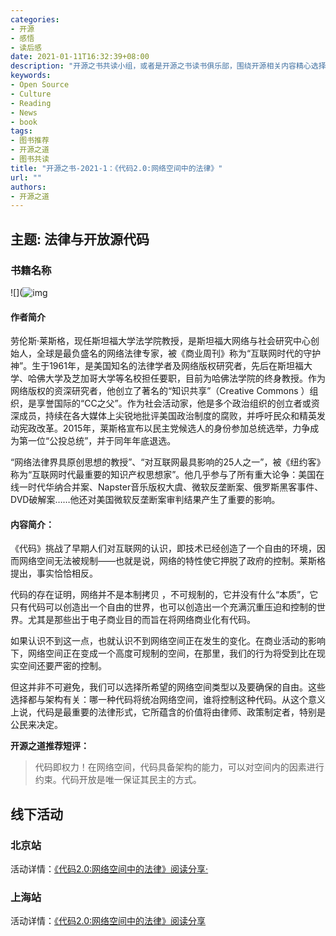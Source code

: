 ```yaml
---
categories:
- 开源
- 感悟
- 读后感
date: 2021-01-11T16:32:39+08:00
description: "开源之书共读小组，或者是开源之书读书俱乐部，围绕开源相关内容精心选择图书，鼓励阅读和分享，并学以致用：针对开源做出最佳响应。"
keywords:
- Open Source
- Culture
- Reading
- News
- book
tags:
- 图书推荐
- 开源之道
- 图书共读
title: "开源之书-2021-1：《代码2.0:网络空间中的法律》"
url: ""
authors:
- 开源之道
---
```


## 主题: 法律与开放源代码

### 书籍名称

![](![img](http://cover.read.duokan.com/mfsv2/download/fdsc3/p01dlz5jYrxF/6AIzXsIujzb5m9.jpg!l)

#### 作者简介

劳伦斯·莱斯格，现任斯坦福大学法学院教授，是斯坦福大网络与社会研究中心创始人，全球是最负盛名的网络法律专家，被《商业周刊》称为“互联网时代的守护神”。生于1961年，是美国知名的法律学者及网络版权研究者，先后在斯坦福大学、哈佛大学及芝加哥大学等名校担任要职，目前为哈佛法学院的终身教授。作为网络版权的资深研究者，他创立了著名的“知识共享”（Creative Commons ）组织，是享誉国际的“CC之父”。作为社会活动家，他是多个政治组织的创立者或资深成员，持续在各大媒体上尖锐地批评美国政治制度的腐败，并呼吁民众和精英发动宪政改革。2015年，莱斯格宣布以民主党候选人的身份参加总统选举，力争成为第一位“公投总统”，并于同年年底退选。

“网络法律界具原创思想的教授”、“对互联网最具影响的25人之一”，被《纽约客》称为“互联网时代最重要的知识产权思想家”。他几乎参与了所有重大论争：美国在线一时代华纳合并案、Napster音乐版权大虞、微软反垄断案、俄罗斯黑客事件、DVD破解案……他还对美国微软反垄断案审判结果产生了重要的影响。

#### 内容简介：

《代码》挑战了早期人们对互联网的认识，即技术已经创造了一个自由的环境，因而网络空间无法被规制——也就是说，网络的特性使它押脱了政府的控制。莱斯格提出，事实恰恰相反。

代码的存在证明，网络并不是本制拷贝 ，不可规制的，它并没有什么“本质”，它只有代码可以创造出一个自由的世界，也可以创造出一个充满沉重压迫和控制的世界。尤其是那些出于电子商业目的而旨在将网络商业化有代码。

如果认识不到这一点，也就认识不到网络空间正在发生的变化。在商业活动的影响下，网络空间正在变成一个高度可规制的空间，在那里，我们的行为将受到比在现实空间还要严密的控制。

但这并非不可避免，我们可以选择所希望的网络空间类型以及要确保的自由。这些选择都与架构有关：哪一种代码将统冶网络空间，谁将控制这种代码。从这个意义上说，代码是最重要的法律形式，它所蕴含的价值将由律师、政策制定者，特别是公民来决定。

**开源之道推荐短评：**

> 代码即权力！在网络空间，代码具备架构的能力，可以对空间内的因素进行约束。代码开放是唯一保证其民主的方式。

## 线下活动

### 北京站

活动详情：[《代码2.0:网络空间中的法律》阅读分享·](https://shimo.im/docs/nWSFgnpuMlMCM2lu/)

### 上海站

活动详情：[《代码2.0:网络空间中的法律》阅读分享](https://shimo.im/docs/YVywqxPR8YpC3vgG/)